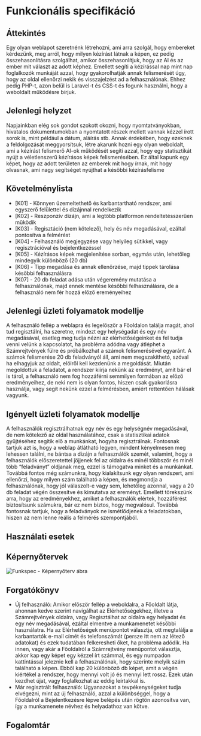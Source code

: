 # Funkcionális specifikáció

## Áttekintés

Egy olyan weblapot szeretnénk létrehozni, ami arra szolgál, hogy embereket kérdezünk, meg arról, hogy milyen kézírást látnak a képen, ez pedig összehasonlításra szolgálhat, amikor összehasonlítjuk, hogy az AI és az ember mit választ az adott képhez. Emellett segíti a kézírással nap mint nap foglalkozók munkáját azzal, hogy gyakorolhatják annak felismerését úgy, hogy az oldal ellenőrzi nekik és visszajelzést ad a felhasználónak. Ehhez pedig PHP-t, azon belül is Laravel-t és CSS-t és fogunk használni, hogy a weboldalt működésre bírjuk.

## Jelenlegi helyzet

Napjainkban elég sok gondot szokott okozni, hogy nyomtatványokban, hivatalos dokumentumokban a nyomtatott részek mellett vannak kézzel írott sorok is, mint például a dátum, aláírás stb. Annak érdekében, hogy ezeknek a feldolgozását meggyorsítsuk, létre akarunk hozni egy olyan weboldalt, ami a kézírást felismerő AI-ok működését segíti azzal, hogy egy statisztikát nyújt a véletlenszerű kézírásos képek felismerésében. Ez által kapunk egy képet, hogy az adott területen az emberek mit hogy írnak, mit hogy olvasnak, ami nagy segítséget nyújthat a későbbi kézírásfelisme

## Követelménylista

- [K01] - Könnyen üzemeltethető és karbantartható rendszer, ami egyszerő felülettel és dizájnnal rendelkezik
- [K02] - Reszponzív dizájn, ami a legtöbb platformon rendeltetésszerűen működik
- [K03] - Regisztáció (nem kötelező), hely és név megadásával, ezáltal pontosítva a felmérést
- [K04] - Felhasználó megjegyzése vagy helyileg sütikkel, vagy regisztrációval és bejelentkezéssel
- [K05] - Kézírásos képek megjelenítése sorban, egymás után, lehetőleg mindegyik különböző (20 db)
- [K06] - Tipp megadása és annak ellenőrzése, majd tippek tárolása későbbi felhasználásra
- [K07] - 20 db feladat adása után végeremény mutatása a felhasználónak, majd ennek mentése későbbi felhasználásra, de a felhasználó nem fér hozzá  előző ereményeihez

## Jelenlegi üzleti folyamatok modellje

A felhasználó fellép a weblapra és legelőször a Főoldalon találja magát, ahol tud regisztálni, ha szeretne, mindezt egy helységadat és egy név megadásával, esetleg meg tudja nézni az elérhetőségeinket és fel tudja venni velünk a kapcsolatot, ha probléma adódna vagy átléphet a Számrejtvények fülre és próbálkozhat a számok felismerésével egyaránt. A számok felismerése 20 db feladványól áll, ami nem megszakíthetó, szóval ha elhagyjuk az oldalt, elölről kell kezdenünk a megoldását. Miután megoldottuk a feladatot, a rendszer kiírja nekünk az eredményt, amit bár el is tárol, a felhasználó nem fog hozzáférni semmilyen formában az előző eredményeihez, de neki nem is olyan fontos, hiszen csak gyakorlásra használja, vagy segít nekünk ezzel a felmérésben, amiért rettentően hálásak vagyunk.

## Igényelt üzleti folyamatok modellje

A felhasználók regisztrálhatnak egy név és egy helységnév megadásával, de nem kötelező az oldal használatához, csak a statisztikai adatok gyűjtéséhez segítik elő a munkánkat, hogyha regisztrálnak. Fontosnak tartjuk azt is, hogy a weblap átlátható legyen, mindent kényelmesen meg lehessen találni, ne bántsa a dizájn a felhasználók szemét, valamint, hogy a felhasználók előszeretettel jöjjenek fel az oldalra és minél többször és minél több “feladványt” oldjanak meg, ezzel is támogatva minket és a munkánkat. Továbbá fontos még számunkra, hogy kialakítsunk egy olyan rendszert, ami ellenőrzi, hogy milyen szám található a képen, és megmondja a felhasználónak, hogy jól válaszolt-e vagy sem, lehetőleg azonnal, vagy a 20 db feladat végén összesítve és kimutatva az ereményt. Emellett törekszünk arra, hogy az eredményekhez, amiket a felhasználók elértek, hozzáférést biztosítsunk számukra, bár ez nem biztos, hogy megvalósul. Továbbá fontosnak tartjuk, hogy a feladványok ne ismétlődjenek a feladatokban, hiszen az nem lenne reális a felmérés szempontjából.

## Használati esetek

## Képernyőtervek

![Funkspec - Képernyőterv ábra](https://user-images.githubusercontent.com/113984906/201908923-30e364bb-d78c-4667-9914-b345a2761147.jpg)

## Forgatókönyv

- Új felhasználó: Amikor először fellép a weboldalra, a Főoldalt látja, ahonnan kedve szerint navigálhat az Elérhetőségekhez, illetve a Számrejtvények oldalra, vagy Regisztálhat az oldalra egy helyadat és egy név megadásával, ezáltal elmentve a munkamenetet későbbi használatra. Ha az Elérhetőségek menüpontot választja, ott megtalálja a karbantartók e-mail címét és telefonszámát (persze itt nem az létező adatokat) és ezek tudatában felkeresheti őket, ha probléma adódik. Ha innen, vagy akár a Főoldalról a Számrejtvény menüpontot választja, akkor kap egy képet egy kézzel írt számmal, és egy numpadon kattintással jeleznie kell a felhasználónak, hogy szerinte melyik szám található a képen. Ebből kap 20 különböző db képet, amit a végén kiértékel a rendszer, hogy mennyi volt jó és mennyi lett rossz. Ezek után kezdhet újat, vagy foglalkozhat az eddig leírtakkal is.
- Már regisztrált felhasználó: Ugyanazokat a tevpékenységeket tudja elvégezni, mint az új felhasználó, azzal a különbséggel, hogy a Főoldalról a Bejelentkezésre lépve belépés után rögtön azonosítva van, így a munkamenete névhez és helyadathoz van kötve.

## Fogalomtár